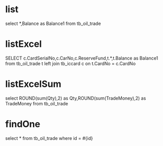 list
===
select *,Balance as Balance1 from tb_oil_trade

listExcel
===
SELECT c.CardSerialNo,c.CarNo,c.ReserveFund,t.*,t.Balance as Balance1 from tb_oil_trade t left join tb_iccard c on t.CardNo = c.CardNo

listExcelSum
===
select ROUND(sum(Qty),2) as Qty,ROUND(sum(TradeMoney),2) as TradeMoney from tb_oil_trade

findOne
===
select * from tb_oil_trade where id = #{id}